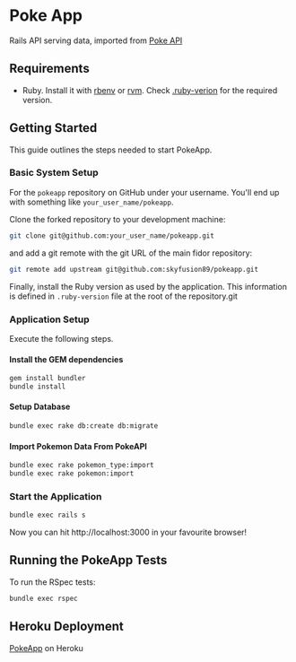# Poke App

Rails API serving data, imported from [Poke API](https://pokeapi.co/)

## Requirements

* Ruby. Install it with [rbenv](https://github.com/rbenv/rbenv) or [rvm](https://rvm.io). Check [.ruby-verion](.ruby-version) for the required version.

## Getting Started

This guide outlines the steps needed to start PokeApp.

### Basic System Setup

For the `pokeapp` repository on GitHub under your username. You'll end up with something like `your_user_name/pokeapp`.

Clone the forked repository to your development machine:

```sh
git clone git@github.com:your_user_name/pokeapp.git
```

and add a git remote with the git URL of the main fidor repository:

```sh
git remote add upstream git@github.com:skyfusion89/pokeapp.git
```

Finally, install the Ruby version as used by the application. This information is defined in `.ruby-version` file at the root of the repository.git

### Application Setup

Execute the following steps.

#### Install the GEM dependencies

```sh
gem install bundler
bundle install
```

#### Setup Database

```sh
bundle exec rake db:create db:migrate
```

#### Import Pokemon Data From PokeAPI

```sh
bundle exec rake pokemon_type:import
bundle exec rake pokemon:import
```

### Start the Application

```sh
bundle exec rails s
```

Now you can hit http://localhost:3000 in your favourite browser!

## Running the PokeApp Tests

To run the RSpec tests:

```sh
bundle exec rspec
```

## Heroku Deployment

[PokeApp]() on Heroku
